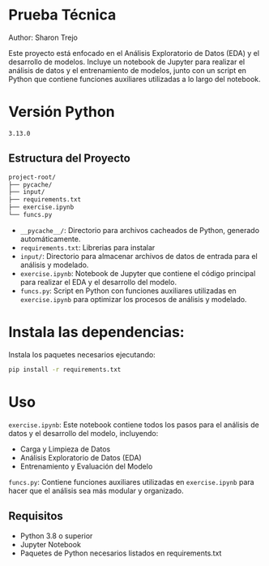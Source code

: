 # Prueba Técnica

Author: Sharon Trejo

Este proyecto está enfocado en el Análisis Exploratorio de Datos (EDA) y el desarrollo de modelos. Incluye un notebook de Jupyter para realizar el análisis de datos y el entrenamiento de modelos, junto con un script en Python que contiene funciones auxiliares utilizadas a lo largo del notebook.

# Versión Python
`3.13.0`

## Estructura del Proyecto
```bash
project-root/ 
├── pycache/ 
├── input/ 
├── requirements.txt
├── exercise.ipynb 
└── funcs.py
```


- `__pycache__/`: Directorio para archivos cacheados de Python, generado automáticamente.
- `requirements.txt`: Librerias para instalar 
- `input/`: Directorio para almacenar archivos de datos de entrada para el análisis y modelado.
- `exercise.ipynb`: Notebook de Jupyter que contiene el código principal para realizar el EDA y el desarrollo del modelo.
- `funcs.py`: Script en Python con funciones auxiliares utilizadas en `exercise.ipynb` para optimizar los procesos de análisis y modelado.

# Instala las dependencias:

Instala los paquetes necesarios ejecutando:
```bash
pip install -r requirements.txt
```


# Uso
`exercise.ipynb`: Este notebook contiene todos los pasos para el análisis de datos y el desarrollo del modelo, incluyendo:

* Carga y Limpieza de Datos
* Análisis Exploratorio de Datos (EDA)
* Entrenamiento y Evaluación del Modelo

`funcs.py`: Contiene funciones auxiliares utilizadas en `exercise.ipynb` para hacer que el análisis sea más modular y organizado. 

## Requisitos
* Python 3.8 o superior
* Jupyter Notebook
* Paquetes de Python necesarios listados en requirements.txt
